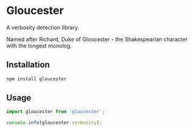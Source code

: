 Gloucester
==========

A verbosity detection library.

Named after Richard, Duke of Gloucester - the Shakespearian character with the longest monolog.

## Installation

```bash
npm install gloucester
```

## Usage

```typescript
import gloucester from 'gloucester';

console.info(gloucester.verbosity);
```
